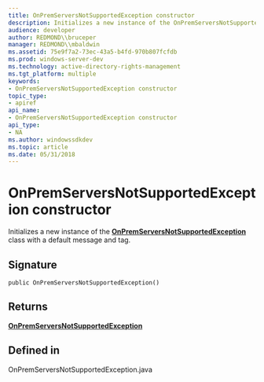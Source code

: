 ```yaml
---
title: OnPremServersNotSupportedException constructor
description: Initializes a new instance of the OnPremServersNotSupportedException class with a default message and tag.
audience: developer
author: REDMOND\\bruceper
manager: REDMOND\\mbaldwin
ms.assetid: 75e9f7a2-73ec-43a5-b4fd-970b807fcfdb
ms.prod: windows-server-dev
ms.technology: active-directory-rights-management
ms.tgt_platform: multiple
keywords:
- OnPremServersNotSupportedException constructor
topic_type:
- apiref
api_name:
- OnPremServersNotSupportedException constructor
api_type:
- NA
ms.author: windowssdkdev
ms.topic: article
ms.date: 05/31/2018
---
```


# OnPremServersNotSupportedException constructor

Initializes a new instance of the [**OnPremServersNotSupportedException**](onpremserversnotsupportedexception-class-java.md) class with a default message and tag.

## Signature

``` syntax
public OnPremServersNotSupportedException()
```

## Returns

[**OnPremServersNotSupportedException**](onpremserversnotsupportedexception-class-java.md)

## Defined in

OnPremServersNotSupportedException.java

 

 




